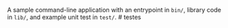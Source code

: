 A sample command-line application with an entrypoint in `bin/`, library code
in `lib/`, and example unit test in `test/`.
#   t e s t e s  
 